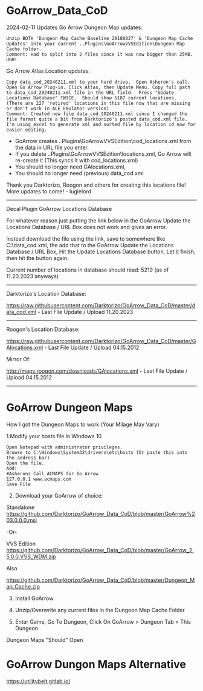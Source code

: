 # GoArrow_Data_CoD
2024-02-11 Updates
  Go Arrow Dungeon Map updates:
  
    Unzip BOTH 'Dungeon Map Cache Baseline 20180827' & 'Dungeon Map Cache Updates' into your current ..Plugins\GoArrowVVSEdition\Dungeon Map Cache folder.
    Comment: Had to split into 2 files since it was now bigger than 25MB.  UGH! 

 Go Arrow Atlas Location updates:
 
    Copy data_cod_20240211.xml to your hard drive.  Open Asheron's call. Open Go Arrow Plug-in. Click Atlas, then Update Menu. Copy full path to data_cod_20240211.xml file in the URL field.  Press "Update Locations Database" TWICE.  Should show 5187 current locations.  (There are 227 'retired' locations in this file now that are missing or don't work in ACE Emulator version)
    Comment: Created new file data_cod_20240211.xml since I changed the file format quite a bit from Darktorizo's posted data_cod.xml file. I'm using excel to generate xml and sorted file by location id now for easier editing.

- GoArrow creates ..Plugins\GoArrowVVSEdition\cod_locations.xml from the data in URL file you enter.
- If you delete ..Plugins\GoArrowVVSEdition\locations.xml, Go Arrow will re-create it (This syncs it with cod_locations.xml)
- You should no longer need GAlocations.xml,
- You should no longer need (previous) data_cod.xml
    
Thank you Darktorizo, Roogon and others for creating this locations file! More updates to come!
    - lugielord
    
--- 
Decal Plugin GoArrow Locations Database

For whatever reason just putting the link below in the GoArrow Update the Locations Database / URL Box does not work and gives an error.

Instead download the file using the link, save to somewhere like C:\data_cod.xml, the add that to the GoArrow Update the Locations Database / URL Box, Hit the Update Locations Database button, Let it finish, then hit the button again.

Current number of locations in database should read: 5219 (as of 11.20.2023 anyways)

---

Darktorizo's Location Database:

https://raw.githubusercontent.com/Darktorizo/GoArrow_Data_CoD/master/data_cod.xml - Last File Update / Upload 11.20.2023

---

Roogon's Location Database:

https://raw.githubusercontent.com/Darktorizo/GoArrow_Data_CoD/master/GAlocations.xml - Last File Update / Upload 04.15.2012

Mirror Of:

http://maps.roogon.com/downloads/GAlocations.xml - Last File Update / Upload 04.15.2012

---

# GoArrow Dungeon Maps
How I got the Dungeon Maps to work (Your Milage May Vary)

1.Modify your hosts file in Windows 10

    Open Notepad with administrator privileges.
    Browse to C:\Windows\System32\drivers\etc\hosts (Or paste this into the address bar)
    Open the file.
    Add:
    #Asherons Call ACMAPS for Go Arrow
    127.0.0.1 www.acmaps.com
    Save File
    
2. Download your GoArrow of choice:

Standalone
https://github.com/Darktorizo/GoArrow_Data_CoD/blob/master/GoArrow%203.0.0.0.msi

-Or-

VVS Edition
https://github.com/Darktorizo/GoArrow_Data_CoD/blob/master/GoArrow_2.5.0.0.VVS_WDM.zip

Also

https://github.com/Darktorizo/GoArrow_Data_CoD/blob/master/Dungeon_Map_Cache.zip

3. Install GoArrow <Version>

4. Unzip/Overwrite any current files in the Dungeon Map Cache Folder

5. Enter Game, Go To Dungeon, Click On GoArrow > Dungeon Tab > This Dungeon 

Dungeon Maps "Should" Open

# GoArrow Dungon Maps Alternative

https://utilitybelt.gitlab.io/
